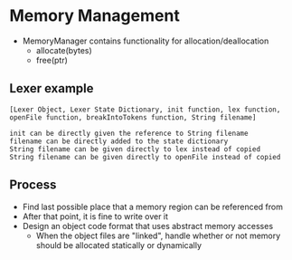 
# Memory Management
* MemoryManager contains functionality for allocation/deallocation
    * allocate(bytes)
    * free(ptr)

## Lexer example
```
[Lexer Object, Lexer State Dictionary, init function, lex function, openFile function, breakIntoTokens function, String filename]

init can be directly given the reference to String filename
filename can be directly added to the state dictionary
String filename can be given directly to lex instead of copied
String filename can be given directly to openFile instead of copied

```

## Process
* Find last possible place that a memory region can be referenced from
* After that point, it is fine to write over it
* Design an object code format that uses abstract memory accesses
    * When the object files are "linked", handle whether or not memory should be allocated statically or dynamically


